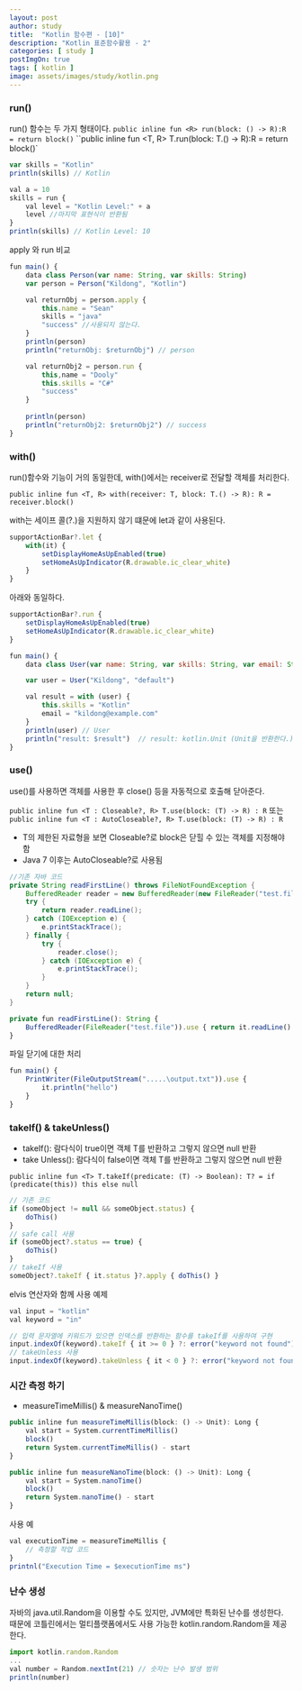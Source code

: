 ```yaml
---
layout: post
author: study
title:  "Kotlin 함수편 - [10]"
description: "Kotlin 표준함수활용 - 2"
categories: [ study ]
postImgOn: true
tags: [ kotlin ]
image: assets/images/study/kotlin.png
---
```

 
### run()
run() 함수는 두 가지 형태이다.
`public inline fun <R> run(block: () -> R):R = return block()`
``public inline fun <T, R> T.run(block: T.() -> R):R = return block()`

```javascript
var skills = "Kotlin"
println(skills) // Kotlin

val a = 10
skills = run {
    val level = "Kotlin Level:" + a
    level //마지막 표현식이 반환됨
}
println(skills) // Kotlin Level: 10
```

apply 와 run 비교
```javascript
fun main() {
    data class Person(var name: String, var skills: String)
    var person = Person("Kildong", "Kotlin")

    val returnObj = person.apply {
        this.name = "Sean"
        skills = "java"
        "success" //사용되지 않는다.
    }
    println(person)
    println("returnObj: $returnObj") // person

    val returnObj2 = person.run {
        this,name = "Dooly"
        this.skills = "C#"
        "success"
    }
    
    println(person)
    println("returnObj2: $returnObj2") // success
}
```


### with()
run()함수와 기능이 거의 동일한데, with()에서는 receiver로 전달할 객체를 처리한다.

`public inline fun <T, R> with(receiver: T, block: T.() -> R): R = receiver.block()`

with는 세이프 콜(?.)을 지원하지 않기 떄문에 let과 같이 사용된다.
```javascript
supportActionBar?.let {
    with(it) {
        setDisplayHomeAsUpEnabled(true)
        setHomeAsUpIndicator(R.drawable.ic_clear_white)
    }
}
```
아래와 동일하다.
```javascript
supportActionBar?.run {
    setDisplayHomeAsUpEnabled(true)
    setHomeAsUpIndicator(R.drawable.ic_clear_white)
}
```


```javascript
fun main() {
    data class User(var name: String, var skills: String, var email: String? = null)

    var user = User("Kildong", "default")

    val result = with (user) {
        this.skills = "Kotlin"
        email = "kildong@example.com"
    }
    println(user) // User
    println("result: $result")  // result: kotlin.Unit (Unit을 반환한다.)
}
```

### use()
use()를 사용하면 객체를 사용한 후 close() 등을 자동적으로 호출해 닫아준다.

`public inline fun <T : Closeable?, R> T.use(block: (T) -> R) : R` 또는
`public inline fun <T : AutoCloseable?, R> T.use(block: (T) -> R) : R`

- T의 제한된 자료형을 보면 Closeable?로 block은 닫힐 수 있는 객체를 지정해야 함
- Java 7 이후는 AutoCloseable?로 사용됨

```java
//기존 자바 코드
private String readFirstLine() throws FileNotFoundException {
    BufferedReader reader = new BufferedReader(new FileReader("test.file"));
    try {
        return reader.readLine();
    } catch (IOException e) {
        e.printStackTrace();
    } finally {
        try {
            reader.close();
        } catch (IOException e) {
            e.printStackTrace();
        }
    }
    return null;
}
```

```javascript
private fun readFirstLine(): String {
    BufferedReader(FileReader("test.file")).use { return it.readLine() }
}
```

파일 닫기에 대한 처리
```javascript
fun main() {
    PrintWriter(FileOutputStream(".....\output.txt")).use {
        it.println("hello")
    }
}
```

### takeIf() & takeUnless()
- takeIf(): 람다식이 true이면 객체 T를 반환하고 그렇지 않으면 null 반환
- take Unless(): 람다식이 false이면 객체 T를 반환하고 그렇지 않으면 null 반환

`public inline fun <T> T.takeIf(predicate: (T) -> Boolean): T? = if (predicate(this)) this else null`

```javascript
// 기존 코드
if (someObject != null && someObject.status) {
    doThis()
}
// safe call 사용
if (someObject?.status == true) {
    doThis()
}
// takeIf 사용
someObject?.takeIf { it.status }?.apply { doThis() }
```

elvis 연산자와 함께 사용 예제
```javascript
val input = "kotlin"
val keyword = "in"

// 입력 문자열에 키워드가 있으면 인덱스를 반환하는 함수를 takeIf를 사용하여 구현
input.indexOf(keyword).takeIf { it >= 0 } ?: error("keyword not found")
// takeUnless 사용
input.indexOf(keyword).takeUnless { it < 0 } ?: error("keyword not found")
```

### 시간 측정 하기
- measureTimeMillis() & measureNanoTime()

```javascript
public inline fun measureTimeMillis(block: () -> Unit): Long {
    val start = System.currentTimeMillis()
    block()
    return System.currentTimeMillis() - start
}

public inline fun measureNanoTime(block: () -> Unit): Long {
    val start = System.nanoTime()
    block()
    return System.nanoTime() - start
}
```
사용 예

```javascript
val executionTime = measureTimeMillis {
    // 측정할 작업 코드
}
printnl("Execution Time = $executionTime ms")
```

### 난수 생성
자바의 java.util.Random을 이용할 수도 있지만, JVM에만 특화된 난수를 생성한다. 때문에 코틀린에서는 멀티플랫폼에서도 사용 가능한 kotlin.random.Random을 제공한다.
```javascript
import kotlin.random.Random
...
val number = Random.nextInt(21) // 숫자는 난수 발생 범위
println(number)
```
